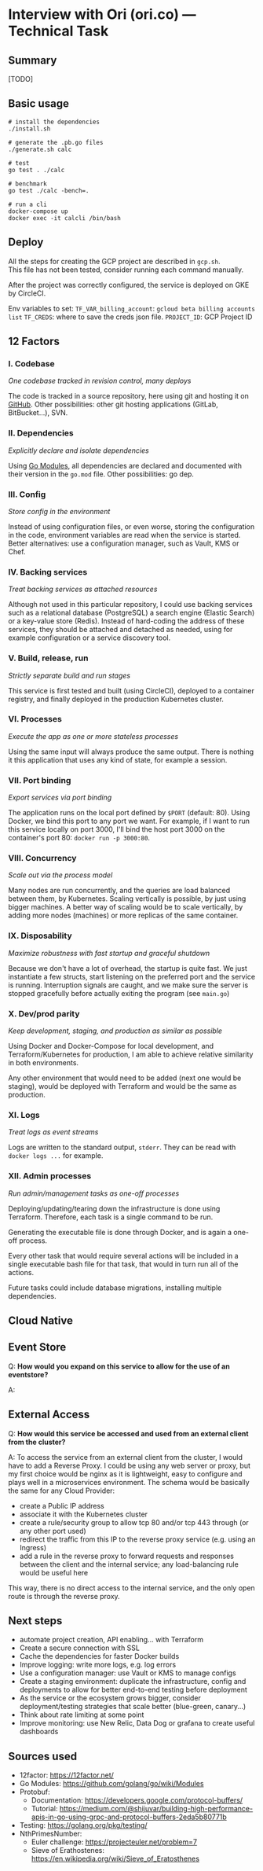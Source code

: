 # Interview with Ori (ori.co) — Technical Task

## Summary

[TODO]

## Basic usage

```
# install the dependencies
./install.sh

# generate the .pb.go files
./generate.sh calc

# test
go test . ./calc

# benchmark
go test ./calc -bench=.

# run a cli
docker-compose up
docker exec -it calcli /bin/bash
```

## Deploy

All the steps for creating the GCP project are described in `gcp.sh`.  
This file has not been tested, consider running each command manually.

After the project was correctly configured, the service is deployed on GKE
by CircleCI.

Env variables to set:
`TF_VAR_billing_account`: `gcloud beta billing accounts list`
`TF_CREDS`: where to save the creds json file.
`PROJECT_ID`: GCP Project ID

## 12 Factors

### I. Codebase
*One codebase tracked in revision control, many deploys*

The code is tracked in a source repository, here using git and hosting it on
[GitHub](https://github.com/tsauvajon/twelvefa). Other possibilities: other
git hosting applications (GitLab, BitBucket...), SVN.

### II. Dependencies
*Explicitly declare and isolate dependencies*

Using [Go Modules](https://github.com/golang/go/wiki/Modules), all dependencies
are declared and documented with their version in the `go.mod` file.
Other possibilities: go dep.

### III. Config
*Store config in the environment*

Instead of using configuration files, or even worse, storing the configuration
in the code, environment variables are read when the service is started.
Better alternatives: use a configuration manager, such as Vault, KMS or Chef.

### IV. Backing services
*Treat backing services as attached resources*

Although not used in this particular repository, I could use backing services such
as a relational database (PostgreSQL) a search engine (Elastic Search) or a
key-value store (Redis). Instead of hard-coding the address of these services,
they should be attached and detached as needed, using for example configuration
or a service discovery tool.

### V. Build, release, run
*Strictly separate build and run stages*

This service is first tested and built (using CircleCI), deployed to a container
registry, and finally deployed in the production Kubernetes cluster.

### VI. Processes
*Execute the app as one or more stateless processes*

Using the same input will always produce the same output. There is nothing
it this application that uses any kind of state, for example a session.

### VII. Port binding
*Export services via port binding*

The application runs on the local port defined by `$PORT` (default: 80). Using
Docker, we bind this port to any port we want. For example, if I want to run this
service locally on port 3000, I'll bind the host port 3000 on the container's
port 80: `docker run -p 3000:80`.

### VIII. Concurrency
*Scale out via the process model*

Many nodes are run concurrently, and the queries are load balanced between them,
by Kubernetes. Scaling vertically is possible, by just using bigger machines. A
better way of scaling would be to scale vertically, by adding more nodes (machines)
or more replicas of the same container.

### IX. Disposability
*Maximize robustness with fast startup and graceful shutdown*

Because we don't have a lot of overhead, the startup is quite fast. We just
instantiate a few structs, start listening on the preferred port and the service
is running.
Interruption signals are caught, and we make sure the server is stopped
gracefully before actually exiting the program (see `main.go`)

### X. Dev/prod parity
*Keep development, staging, and production as similar as possible*

Using Docker and Docker-Compose for local development, and Terraform/Kubernetes for
production, I am able to achieve relative similarity in both environments.

Any other environment that would need to be added (next one would be staging),
would be deployed with Terraform and would be the same as production.

### XI. Logs
*Treat logs as event streams*

Logs are written to the standard output, `stderr`. They can be read with
`docker logs ...` for example.

### XII. Admin processes
*Run admin/management tasks as one-off processes*

Deploying/updating/tearing down the infrastructure is done using Terraform.
Therefore, each task is a single command to be run.

Generating the executable file is done through Docker, and is again a one-off
process.

Every other task that would require several actions will be included in a single
executable bash file for that task, that would in turn run all of the actions.

Future tasks could include database migrations, installing multiple dependencies.

## Cloud Native

## Event Store

Q: **How would you expand on this service to allow for the use of an eventstore?**

A: 

## External Access

Q: **How would this service be accessed and used from an external client from
the cluster?**

A: To access the service from an external client from the cluster, I would have
to add a Reverse Proxy. I could be using any web server or proxy, but my first
choice would be nginx as it is lightweight, easy to configure and plays well
in a microservices environment.
The schema would be basically the same for any Cloud Provider:
- create a Public IP address
- associate it with the Kubernetes cluster
- create a rule/security group to allow tcp 80 and/or tcp 443 through (or any other port used)
- redirect the traffic from this IP to the reverse proxy service (e.g. using an Ingress)
- add a rule in the reverse proxy to forward requests and responses between the
client and the internal service; any load-balancing rule would be useful here

This way, there is no direct access to the internal service, and the only open
route is through the reverse proxy.

## Next steps

- automate project creation, API enabling... with Terraform
- Create a secure connection with SSL
- Cache the dependencies for faster Docker builds
- Improve logging: write more logs, e.g. log errors
- Use a configuration manager: use Vault or KMS to manage configs
- Create a staging environment: duplicate the infrastructure, config and
deployments to allow for better end-to-end testing before deployment
- As the service or the ecosystem grows bigger, consider deployment/testing
strategies that scale better (blue-green, canary...)
- Think about rate limiting at some point
- Improve monitoring: use New Relic, Data Dog or grafana to create useful dashboards

## Sources used

- 12factor: https://12factor.net/
- Go Modules: https://github.com/golang/go/wiki/Modules
- Protobuf:
  - Documentation: https://developers.google.com/protocol-buffers/
  - Tutorial: https://medium.com/@shijuvar/building-high-performance-apis-in-go-using-grpc-and-protocol-buffers-2eda5b80771b
- Testing: https://golang.org/pkg/testing/
- NthPrimesNumber:
  - Euler challenge: https://projecteuler.net/problem=7
  - Sieve of Erathostenes: https://en.wikipedia.org/wiki/Sieve_of_Eratosthenes
